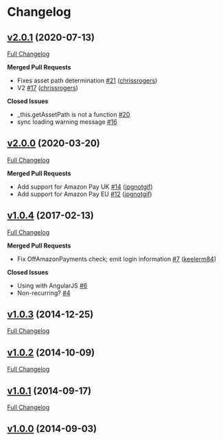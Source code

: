 # Changelog

## [v2.0.1](https://github.com/recurly/pay-with-amazon/tree/v2.0.1) (2020-07-13)

[Full Changelog](https://github.com/recurly/pay-with-amazon/compare/v2.0.0...v2.0.1)


**Merged Pull Requests**

- Fixes asset path determination [#21](https://github.com/recurly/pay-with-amazon/pull/21) ([chrissrogers](https://github.com/chrissrogers))
- V2 [#17](https://github.com/recurly/pay-with-amazon/pull/17) ([chrissrogers](https://github.com/chrissrogers))

**Closed Issues**

- _this.getAssetPath is not a function [#20](https://github.com/recurly/pay-with-amazon/issues/20)
- sync loading warning message [#16](https://github.com/recurly/pay-with-amazon/issues/16)


## [v2.0.0](https://github.com/recurly/pay-with-amazon/tree/v2.0.0) (2020-03-20)

[Full Changelog](https://github.com/recurly/pay-with-amazon/compare/v1.0.4...v2.0.0)


**Merged Pull Requests**

- Add support for Amazon Pay UK [#14](https://github.com/recurly/pay-with-amazon/pull/14) ([jpgnotgif](https://github.com/jpgnotgif))
- Add support for Amazon Pay EU [#12](https://github.com/recurly/pay-with-amazon/pull/12) ([jpgnotgif](https://github.com/jpgnotgif))



## [v1.0.4](https://github.com/recurly/pay-with-amazon/tree/v1.0.4) (2017-02-13)

[Full Changelog](https://github.com/recurly/pay-with-amazon/compare/v1.0.3...v1.0.4)


**Merged Pull Requests**

- Fix OffAmazonPayments check; emit login information [#7](https://github.com/recurly/pay-with-amazon/pull/7) ([keelerm84](https://github.com/keelerm84))

**Closed Issues**

- Using with AngularJS [#6](https://github.com/recurly/pay-with-amazon/issues/6)
- Non-recurring? [#4](https://github.com/recurly/pay-with-amazon/issues/4)


## [v1.0.3](https://github.com/recurly/pay-with-amazon/tree/v1.0.3) (2014-12-25)

[Full Changelog](https://github.com/recurly/pay-with-amazon/compare/v1.0.2...v1.0.3)





## [v1.0.2](https://github.com/recurly/pay-with-amazon/tree/v1.0.2) (2014-10-09)

[Full Changelog](https://github.com/recurly/pay-with-amazon/compare/v1.0.1...v1.0.2)





## [v1.0.1](https://github.com/recurly/pay-with-amazon/tree/v1.0.1) (2014-09-17)

[Full Changelog](https://github.com/recurly/pay-with-amazon/compare/v1.0.0...v1.0.1)





## [v1.0.0](https://github.com/recurly/pay-with-amazon/tree/v1.0.0) (2014-09-03)




